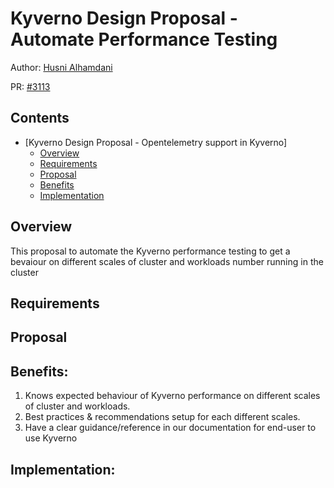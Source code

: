 # Kyverno Design Proposal - Automate Performance Testing

Author: [Husni Alhamdani](https://github.com/husnialhamdani)

PR: [#3113](https://github.com/kyverno/kyverno/issues/3113)

## Contents

- [Kyverno Design Proposal - Opentelemetry support in Kyverno]
  * [Overview](#Overview)
  * [Requirements](#Requirements)
  * [Proposal](#Proposal)
  * [Benefits](#Benefits)
  * [Implementation](#Implementation)

## Overview

This proposal to automate the Kyverno performance testing to get a bevaiour on different scales of cluster and workloads number running in the cluster

## Requirements


## Proposal

## Benefits:

1. Knows expected behaviour of Kyverno performance on different scales of cluster and workloads.
2. Best practices & recommendations setup for each different scales.
3. Have a clear guidance/reference in our documentation for end-user to use Kyverno 


## Implementation:

